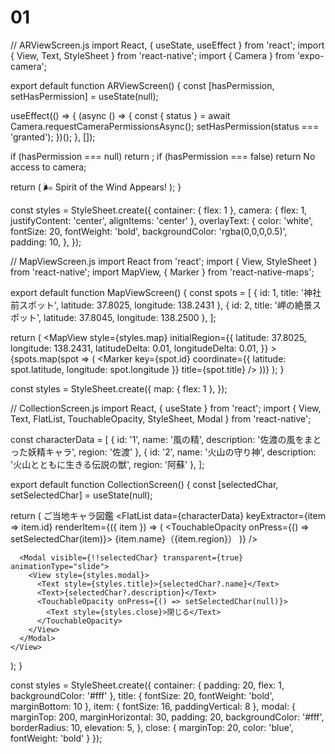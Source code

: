 # 01
// ARViewScreen.js
import React, { useState, useEffect } from 'react';
import { View, Text, StyleSheet } from 'react-native';
import { Camera } from 'expo-camera';

export default function ARViewScreen() {
  const [hasPermission, setHasPermission] = useState(null);

  useEffect(() => {
    (async () => {
      const { status } = await Camera.requestCameraPermissionsAsync();
      setHasPermission(status === 'granted');
    })();
  }, []);

  if (hasPermission === null) return <View />;
  if (hasPermission === false) return <Text>No access to camera</Text>;

  return (
    <View style={styles.container}>
      <Camera style={styles.camera}>
        <Text style={styles.overlayText}>🌬️ Spirit of the Wind Appears!</Text>
      </Camera>
    </View>
  );
}

const styles = StyleSheet.create({
  container: { flex: 1 },
  camera: { flex: 1, justifyContent: 'center', alignItems: 'center' },
  overlayText: {
    color: 'white', fontSize: 20, fontWeight: 'bold', backgroundColor: 'rgba(0,0,0,0.5)', padding: 10,
  },
});

// MapViewScreen.js
import React from 'react';
import { View, StyleSheet } from 'react-native';
import MapView, { Marker } from 'react-native-maps';

export default function MapViewScreen() {
  const spots = [
    { id: 1, title: '神社前スポット', latitude: 37.8025, longitude: 138.2431 },
    { id: 2, title: '岬の絶景スポット', latitude: 37.8045, longitude: 138.2500 },
  ];

  return (
    <MapView
      style={styles.map}
      initialRegion={{
        latitude: 37.8025,
        longitude: 138.2431,
        latitudeDelta: 0.01,
        longitudeDelta: 0.01,
      }}
    >
      {spots.map(spot => (
        <Marker
          key={spot.id}
          coordinate={{ latitude: spot.latitude, longitude: spot.longitude }}
          title={spot.title}
        />
      ))}
    </MapView>
  );
}

const styles = StyleSheet.create({
  map: { flex: 1 },
});

// CollectionScreen.js
import React, { useState } from 'react';
import { View, Text, FlatList, TouchableOpacity, StyleSheet, Modal } from 'react-native';

const characterData = [
  { id: '1', name: '風の精', description: '佐渡の風をまとった妖精キャラ', region: '佐渡' },
  { id: '2', name: '火山の守り神', description: '火山とともに生きる伝説の獣', region: '阿蘇' },
];

export default function CollectionScreen() {
  const [selectedChar, setSelectedChar] = useState(null);

  return (
    <View style={styles.container}>
      <Text style={styles.title}>ご当地キャラ図鑑</Text>
      <FlatList
        data={characterData}
        keyExtractor={item => item.id}
        renderItem={({ item }) => (
          <TouchableOpacity onPress={() => setSelectedChar(item)}>
            <Text style={styles.item}>{item.name}（{item.region}）</Text>
          </TouchableOpacity>
        )}
      />

      <Modal visible={!!selectedChar} transparent={true} animationType="slide">
        <View style={styles.modal}>
          <Text style={styles.title}>{selectedChar?.name}</Text>
          <Text>{selectedChar?.description}</Text>
          <TouchableOpacity onPress={() => setSelectedChar(null)}>
            <Text style={styles.close}>閉じる</Text>
          </TouchableOpacity>
        </View>
      </Modal>
    </View>
  );
}

const styles = StyleSheet.create({
  container: { padding: 20, flex: 1, backgroundColor: '#fff' },
  title: { fontSize: 20, fontWeight: 'bold', marginBottom: 10 },
  item: { fontSize: 16, paddingVertical: 8 },
  modal: {
    marginTop: 200, marginHorizontal: 30, padding: 20,
    backgroundColor: '#fff', borderRadius: 10, elevation: 5,
  },
  close: { marginTop: 20, color: 'blue', fontWeight: 'bold' }
});
